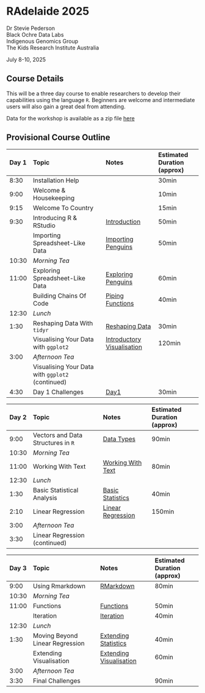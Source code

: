 RAdelaide 2025
================
Dr Stevie Pederson  
Black Ochre Data Labs  
Indigenous Genomics Group  
The Kids Research Institute Australia

July 8-10, 2025

## Course Details

This will be a three day course to enable researchers to develop their
capabilities using the language `R`. Beginners are welcome and
intermediate users will also gain a great deal from attending.

Data for the workshop is available as a zip file [here](data.zip)

## Provisional Course Outline

| Day 1 | Topic | Notes | Estimated Duration <br>(approx) |
|:---|:---|:---|:---|
| 8:30 | Installation Help |  | 30min |
| 9:00 | Welcome & Housekeeping |  | 10min |
| 9:15 | Welcome To Country |  | 15min |
| 9:30 | Introducing R & RStudio | [Introduction](intro.html) | 50min |
|  | Importing Spreadsheet-Like Data | [Importing Penguins](import.html) | 50min |
| 10:30 | *Morning Tea* |  |  |
| 11:00 | Exploring Spreadsheet-Like Data | [Exploring Penguins](penguins.html) | 60min |
|  | Building Chains Of Code | [Piping Functions](piping_functions.html) | 40min |
| 12:30 | *Lunch* |  |  |
| 1:30 | Reshaping Data With `tidyr` | [Reshaping Data](tidying.html) | 30min |
|  | Visualising Your Data with `ggplot2` | [Introductory Visualisation](intro_vis.html) | 120min |
| 3:00 | *Afternoon Tea* |  |  |
|  | Visualising Your Data with `ggplot2` (continued) |  |  |
| 4:30 | Day 1 Challenges | [Day1](day1.html) | 30min |

| Day 2 | Topic | Notes | Estimated Duration <br>(approx) |
|:---|:---|:---|:---|
| 9:00 | Vectors and Data Structures in `R` | [Data Types](data_types.html) | 90min |
| 10:30 | *Morning Tea* |  |  |
| 11:00 | Working With Text | [Working With Text](text.html) | 80min |
| 12:30 | *Lunch* |  |  |
| 1:30 | Basic Statistical Analysis | [Basic Statistics](basic_stats.html) | 40min |
| 2:10 | Linear Regression | [Linear Regression](linear_regression.html) | 150min |
| 3:00 | *Afternoon Tea* |  |  |
| 3:30 | Linear Regression (continued) |  |  |

| Day 3 | Topic | Notes | Estimated Duration <br>(approx) |
|:---|:---|:---|:---|
| 9:00 | Using Rmarkdown | [RMarkdown](rmarkdown.html) | 80min |
| 10:30 | *Morning Tea* |  |  |
| 11:00 | Functions | [Functions](functions.html) | 50min |
|  | Iteration | [Iteration](iteration.html) | 40min |
| 12:30 | *Lunch* |  |  |
| 1:30 | Moving Beyond Linear Regression | [Extending Statistics](more_statistics.html) | 40min |
|  | Extending Visualisation | [Extending Visualisation](extended_visualisation.html) | 60min |
| 3:00 | *Afternoon Tea* |  |  |
| 3:30 | Final Challenges |  | 90min |
